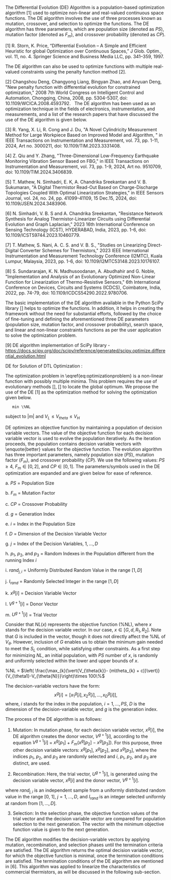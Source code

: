 The Differential Evolution (DE) Algorithm is a population-based optimization algorithm [1] used to optimize non-linear and real-valued continuous space functions. The DE algorithm involves the use of three processes known as mutation, crossover, and selection to optimize the functions. The DE algorithm has three parameters, which are population size (denoted as $PS$), mutation factor (denoted as $F_m$), and crossover probability (denoted as $CP$).

[1] R. Storn, K. Price, “Differential Evolution – A Simple and Efficient Heuristic for global Optimization over Continuous Spaces,” J Glob. Optim., vol. 11, no. 4. Springer Science and Business Media LLC, pp. 341–359, 1997.

The DE algorithm can also be used to optimize functions with multiple real-valued constraints using the penalty function method [2].

[2] Changshou Deng, Changyong Liang, Bingyan Zhao, and Anyuan Deng, "New penalty function with differential evolution for constrained optimization," 2008 7th World Congress on Intelligent Control and Automation, Chongqing, China, 2008, pp. 5304-5307, doi: 10.1109/WCICA.2008.4593792.
 
The DE algorithm has been used as an optimization technique in the fields of electronics, instrumentation, and measurements, and a list of the research papers that have discussed the use of the DE algorithm is given below.

[3] R. Yang, X. Li, R. Cong and J. Du, "A Novel Cylindricity Measurement Method for Large Workpiece Based on Improved Model and Algorithm, " in IEEE Transactions on Instrumentation and Measurement, vol. 73, pp. 1-11, 2024, Art no. 3000211, doi: 10.1109/TIM.2023.3331408.

[4] Z. Qiu and Y. Zhang, "Three-Dimensional Low-Frequency Earthquake Monitoring Vibration Sensor Based on FBG," in IEEE Transactions on Instrumentation and Measurement, vol. 73, pp. 1-9, 2024, Art no. 9510709, doi: 10.1109/TIM.2024.3406839.

[5] T. Mathew, N. Simhadri, E. K, A. Chandrika Sreekantan and V. B. Sukumaran, "A Digital Thermistor Read-Out Based on Charge-Discharge Topologies Coupled With Optimal Linearization Strategies," in IEEE Sensors Journal, vol. 24, no. 24, pp. 41099-41109, 15 Dec.15, 2024, doi: 10.1109/JSEN.2024.3483906.

[6] N. Simhadri, V. B. S and A. Chandrika Sreekantan, "Resistance Network Synthesis for Analog Thermistor-Linearizer Circuits using Differential Evolution and Graph Laplacian," 2023 16th International Conference on Sensing Technology (ICST), HYDERABAD, India, 2023, pp. 1-6, doi: 10.1109/ICST59744.2023.10460779. 

[7] T. Mathew, S. Nani, A. C. S. and V. B. S., "Studies on Linearizing Direct-Digital Converter Schemes for Thermistors," 2023 IEEE International Instrumentation and Measurement Technology Conference (I2MTC), Kuala Lumpur, Malaysia, 2023, pp. 1-6, doi: 10.1109/I2MTC53148.2023.10176107.

[8] S. Sundararajan, K. N. Madhusoodanan, A. Abudhahir and G. Noble, "Implementation and Analysis of an Evolutionary Optimized Non-Linear Function for Linearization of Thermo-Resistive Sensors," 6th International Conference on Devices, Circuits and Systems (ICDCS), Coimbatore, India, 2022, pp. 74-79, doi: 10.1109/ICDCS54290.2022.9780706.

The basic implementation of the DE algorithm available in the Python SciPy library [] helps to optimize the functions. In addition, it helps in creating the framework without the need for substantial efforts, followed by the choice of fine-tuning and defining the aforementioned three DE parameters (population size, mutation factor, and crossover probability), search space, and linear and non-linear constraints functions as per the user application to solve the optimization problem. 

[9] DE algorithm implementation of SciPy library - https://docs.scipy.org/doc/scipy/reference/generated/scipy.optimize.differential_evolution.html

DE for Solution of DTL Optimization :

The optimization problem in \eqref{eq:optimizationproblem} is a non-linear function with possibly multiple minima. This problem requires the use of evolutionary methods [], [] to locate the global optimum. We propose the use of the DE [1] as the optimization method for solving the optimization given below. 

       min \%NL 

subject to $\vert{m}\vert$ and $V_{L} \leq V_{theta} \leq V_{H}$
              
DE optimizes an objective function by maintaining a population of decision variable vectors. The value of the objective function for each decision variable vector is used to evolve the population iteratively. As the iteration proceeds, the population contains decision variable vectors with \enquote{better} values for the objective function. The evolution algorithm has three important parameters, namely population size ($PS$), mutation factor ($F_m$), and crossover probability ($CP$). We use the following values: $PS\geq4$, $F_m\in[0,2]$, and $CP\in[0,1]$. The parameters/symbols used in the DE optimization are expanded and are given below for ease of reference.
                                                                                                   
   a. $PS$                    = Population Size
                                                                                                  
   b. $F_m$                   = Mutation Factor
                                                                                                  
   c. $CP$                    = Crossover Probability
                                                                                            
   d. $g$                     = Generation Index
                                                                                                 
   e. $i$                     = Index in the Population Size
                                                                                   
   f. $D$                     = Dimension of the Decision Variable Vector
                                                                        
   g. $j$                     = Index of the Decision Variables, $1, \ldots, D$
                                                                  
   h. $p_1$, $p_2$, and $p_3$ = Random Indexes in the Population different from the running Index $i$

   i. $rand_{j,i}$            = Uniformly Distributed Random Value in the range $[1, D]$

   j. $I_{rand}$              = Randomly Selected Integer in the range $[1, D]$
                                                                  
   k. $x^{g}[i]$              = Decision Variable Vector
                                                                                                 
   l. $V^{g+1}[i]$            = Donor Vector
                                                                                                    
   m. $U^{g+1}[i]$            = Trial Vector                                                                                                     

Consider that $NL(x)$ represents the objective function (\%NL), where $x$ stands for the decision variable vector. In our case, $x\in[G, d, R_1, R_2]$. Note that $G$ is included in the vector, though it does not directly affect the \%NL of $V_{\theta}$. However, inclusion of $G$ enables us to obtain the minimum gain needed to meet the $S_L$ condition, while satisfying other constraints. As a first step for minimizing $NL$, an initial population, with $PS$ number of $x$, is randomly and uniformly selected within the lower and upper bounds of $x$.

\%NL = $\left( \frac{\max_{k}(\vert{V_{\theta{k}}- (m\theta_{k} + c)}\vert)}{V_{\theta1}-V_{\theta{N}}}\right)\times 100\%$

The decision-variable vectors have the form: $$
x^{g}[i] = [x^{g}_{1}[i], x^{g}_{2}[i], \ldots, x^{g}_{D}[i]],
$$
where, $i$ stands for the index in the population, $i=1,\ldots,PS$, $D$ is the dimension of the decision-variable vector, and $g$ is the generation index.

The process of the DE algorithm is as follows:

1. Mutation: In mutation phase, for each decision variable vector, $x^{g}[i]$, the DE algorithm creates the donor vector, $V^{g+1}[i]$, according to the equation
$V^{g+1}[i]$ = $x^{g}[p_1]$ + $F_{m}(x^{g}[p_2] - x^{g}[p_3])$.
   For this purpose, three other decision variable vectors: $x^{g}[p_1]$, $x^{g}[p_2]$, and $x^{g}[p_3]$, where the indices $p_1$, $p_2$, and $p_3$ are randomly selected and $i$, $p_1$,     $p_2$, and $p_3$ are distinct, are used.

2. Recombination: Here, the trial vector, $U^{g+1}[i]$, is generated using the decision variable vector, $x^{g}[i]$ and the donor vector, $V^{g+1}[i]$.

where $rand_{j,i}$ is an independent sample from a uniformly distributed random value in the range [0, 1], $j=1,\ldots,D$, and $I_{rand}$ is an integer selected uniformly at random from $[1,\ldots,D]$.

3. Selection: In the selection phase, the objective function values of the trial vector and the decision variable vector are compared for population selection to the next generation. The vector with the minimum objective function value is given to the next generation.

The DE algorithm modifies the decision-variable vectors by applying mutation, recombination, and selection phases until the termination criteria are satisfied. The DE algorithm returns the optimal decision variable vector, for which the objective function is minimal, once the termination conditions are satisfied. The termination conditions of the DE algorithm are mentioned in [6]. This algorithm was applied to linearize the characteristics of commercial thermistors, as will be discussed in the following sub-section.
